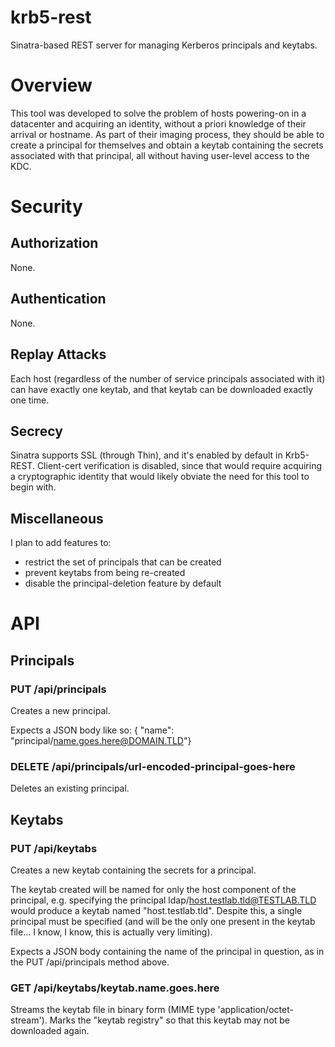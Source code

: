 krb5-rest
=========

Sinatra-based REST server for managing Kerberos principals and keytabs.

Overview
========
This tool was developed to solve the problem of hosts powering-on in a datacenter and acquiring an identity, without a priori knowledge of their arrival or hostname. As part of their imaging process, they should be able to create a principal for themselves and obtain a keytab containing the secrets associated with that principal, all without having user-level access to the KDC.

Security
========

Authorization
-------------
None.


Authentication
--------------
None.

Replay Attacks
--------------
Each host (regardless of the number of service principals associated with it) can have exactly one keytab, and that keytab can be downloaded exactly one time.

Secrecy
-------
Sinatra supports SSL (through Thin), and it's enabled by default in Krb5-REST. Client-cert verification is disabled, since that would require acquiring a cryptographic identity that would likely obviate the need for this tool to begin with.

Miscellaneous
-------------
I plan to add features to:
*   restrict the set of principals that can be created
*   prevent keytabs from being re-created
*   disable the principal-deletion feature by default

API
===

Principals
----------
### PUT /api/principals
Creates a new principal.

Expects a JSON body like so:
{ "name": "principal/name.goes.here@DOMAIN.TLD"}

### DELETE /api/principals/url-encoded-principal-goes-here
Deletes an existing principal.

Keytabs
-------
### PUT /api/keytabs
Creates a new keytab containing the secrets for a principal.

The keytab created will be named for only the host component of the principal, e.g. specifying the principal ldap/host.testlab.tld@TESTLAB.TLD would produce a keytab named "host.testlab.tld". Despite this, a single principal must be specified (and will be the only one present in the keytab file... I know, I know, this is actually very limiting).

Expects a JSON body containing the name of the principal in question, as in the PUT /api/principals method above.

### GET /api/keytabs/keytab.name.goes.here
Streams the keytab file in binary form (MIME type 'application/octet-stream').
Marks the "keytab registry" so that this keytab may not be downloaded again.

